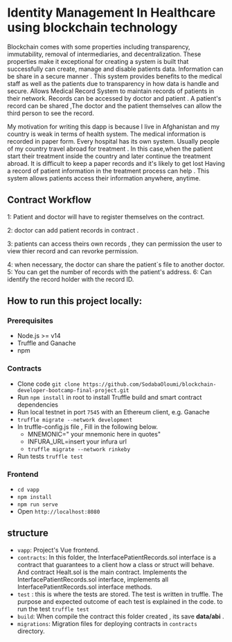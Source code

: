 # Identity Management In Healthcare using blockchain technology
Blockchain comes with some properties including transparency, immutability, removal of intermediaries, and decentralization. These properties make it exceptional for creating a system is built that successfully can create, manage and disable patients data. 
Information can be share in a secure manner .
This system provides benefits to the medical staff as well as the patients due to transparency in how data is handle and secure.
Allows Medical Record System to maintain records of patients in their network. Records can be accessed by doctor and patient .
A patient's record can be shared ,The doctor and the patient themselves can allow the third person to see the record.

My motivation for writing this dapp is because I live in Afghanistan and my country is weak in terms of health system. The medical information is recorded in paper form. Every hospital has its own system. Usually  people of my country travel abroad for treatment . In this case,when  the patient  start their treatment inside the country and later continue the treatment abroad. 
It is difficult to keep a paper records and it's likely to get lost
Having a record of patient information in the treatment process can help . This system allows patients access their information anywhere, anytime.

##  Contract Workflow
1: Patient and doctor  will have to register themselves on the contract.

2: doctor can add patient records in contract .

3: patients can access theirs own records , they can  permission the  user to view thier record  and can  revorke permission.

4: when necessary, the doctor can share the patient`s file to another doctor.
5: You can get the number of records with the patient's address.
6: Can identify the record holder with the record ID.

## How to run this project locally:

### Prerequisites
- Node.js >= v14
- Truffle and Ganache
- npm
### Contracts
- Clone code 
 ``
git clone https://github.com/SodabaOloumi/blockchain-developer-bootcamp-final-project.git
``
- Run `npm install` in root to install Truffle build and smart contract dependencies
- Run local testnet in port `7545` with an Ethereum client, e.g. Ganache
- `truffle migrate --network development `
- In truffle-config.js file , Fill in the following below.
  - MNEMONIC=" your mnemonic here in quotes"
  - INFURA_URL=insert your infura url
  - `truffle migrate --network rinkeby`
- Run tests `truffle test`

### Frontend
- `cd vapp`
- `npm install`
- `npm run serve`
- Open `http://localhost:8080` 

## structure
- `vapp`: Project's Vue frontend.
- `contracts`:  In this folder, the InterfacePatientRecords.sol interface is a contract that guarantees to a client how a class or struct will behave.
   And contract Healt.sol is the main contract. Implements the InterfacePatientRecords.sol interface, implements all InterfacePatientRecords.sol interface methods.
- `test` : this is where the tests are stored. The test is written in truffle. The purpose and expected outcome of each test is explained in the code. 
 to run the test
`
truffle test
`
- `build`: When compile the contract this folder created , its save **data/abi** .
- `migrations`: Migration files for deploying contracts in `contracts` directory.


